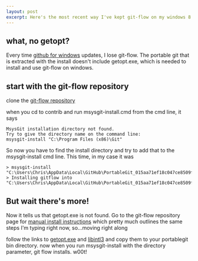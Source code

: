 ```yaml
---
layout: post
excerpt: Here's the most recent way I've kept git-flow on my windows 8 machines and up in my life.
---
```


## what, no getopt?

Every time [github for windows](http://windows.github.com) updates, I lose git-flow. The portable git that is extracted with the install doesn't include getopt.exe, which is needed to install and use git-flow on windows.

## start with the git-flow repository

clone the [git-flow repository](https://github.com/nvie/gitflow)

when you cd to contrib and run msysgit-install.cmd from the cmd line, it says

```
MsysGit installation directory not found.
Try to give the directory name on the command line:
msysgit-install "C:\Program Files (x86)\Git" 
```

So now you have to find the install directory and try to add that to the msysgit-install cmd line. This time, in my case it was

```
> msysgit-install "C:\Users\Chris\AppData\Local\GitHub\PortableGit_015aa71ef18c047ce8509ffb2f9e4bb0e3e73f13"
> Installing gitflow into "C:\Users\Chris\AppData\Local\GitHub\PortableGit_015aa71ef18c047ce8509ffb2f9e4bb0e3e73f13"...
```

## But wait there's more!

Now it tells us that getopt.exe is not found. Go to the git-flow repository page for [manual install instructions](https://github.com/nvie/gitflow/wiki/Windows) which pretty much outlines the same steps I'm typing right now, so...moving right along

follow the links to [getopt.exe](http://gnuwin32.sourceforge.net/packages/util-linux-ng.htm) and [libintl3](http://gnuwin32.sourceforge.net/packages/libintl.htm) and copy them to your portablegit bin directory. now when you run msysgit-install with the directory parameter, git flow installs. w00t!
